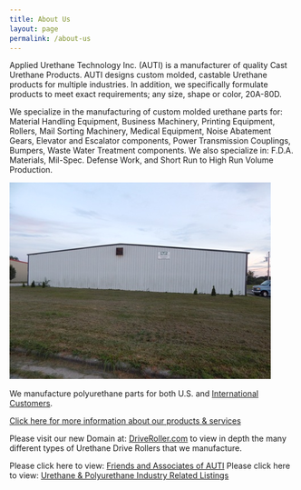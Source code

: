 ```yaml
---
title: About Us
layout: page
permalink: /about-us
---
```


Applied Urethane Technology Inc. (AUTI) is a manufacturer of quality Cast Urethane Products. AUTI designs custom molded, castable Urethane products for multiple industries. In addition, we specifically formulate products to meet exact requirements; any size, shape or color, 20A-80D.

We specialize in the manufacturing of custom molded urethane parts for: Material Handling Equipment, Business Machinery, Printing Equipment, Rollers, Mail Sorting Machinery, Medical Equipment, Noise Abatement Gears, Elevator and Escalator components, Power Transmission Couplings, Bumpers, Waste Water Treatment components. We also specialize in: F.D.A. Materials, Mil-Spec. Defense Work, and Short Run to High Run Volume Production.

![Applied Urethane Technology, Inc. - Ozark, Missouri-USA](/img/building.jpg)

We manufacture polyurethane parts for both U.S. and [International Customers](/international).

[Click here for more information about our products & services](/products-and-services)

Please visit our new Domain at: [DriveRoller.com](/drive-roller) to view in depth the many different types of Urethane Drive Rollers that we manufacture.

Please click here to view: [Friends and Associates of AUTI](/friends-and-associates) Please click here to view: [Urethane & Polyurethane Industry Related Listings](/urethane-industry-links)